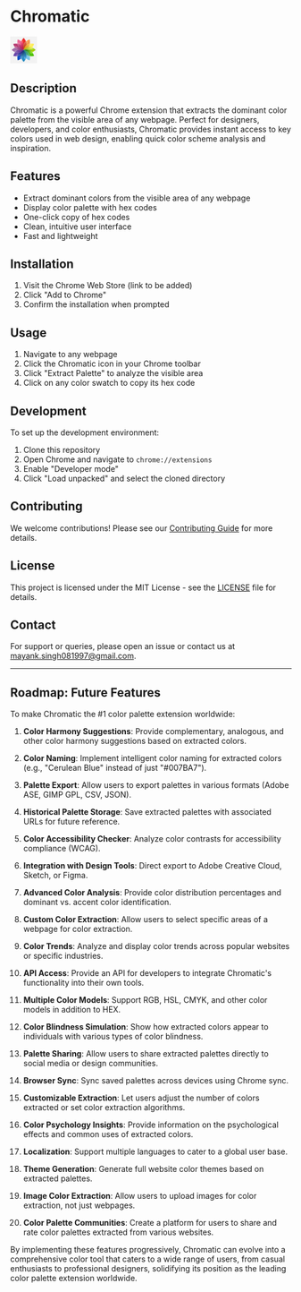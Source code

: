 # Chromatic

![Chromatic Logo](icon48.png)

## Description

Chromatic is a powerful Chrome extension that extracts the dominant color palette from the visible area of any webpage. Perfect for designers, developers, and color enthusiasts, Chromatic provides instant access to key colors used in web design, enabling quick color scheme analysis and inspiration.

## Features

- Extract dominant colors from the visible area of any webpage
- Display color palette with hex codes
- One-click copy of hex codes
- Clean, intuitive user interface
- Fast and lightweight

## Installation

1. Visit the Chrome Web Store (link to be added)
2. Click "Add to Chrome"
3. Confirm the installation when prompted

## Usage

1. Navigate to any webpage
2. Click the Chromatic icon in your Chrome toolbar
3. Click "Extract Palette" to analyze the visible area
4. Click on any color swatch to copy its hex code

## Development

To set up the development environment:

1. Clone this repository
2. Open Chrome and navigate to `chrome://extensions`
3. Enable "Developer mode"
4. Click "Load unpacked" and select the cloned directory

## Contributing

We welcome contributions! Please see our [Contributing Guide](CONTRIBUTING.md) for more details.

## License

This project is licensed under the MIT License - see the [LICENSE](LICENSE) file for details.

## Contact

For support or queries, please open an issue or contact us at [mayank.singh081997@gmail.com](mailto:mayank.singh081997@gmail.com).

---

## Roadmap: Future Features

To make Chromatic the #1 color palette extension worldwide:

1. **Color Harmony Suggestions**: Provide complementary, analogous, and other color harmony suggestions based on extracted colors.

2. **Color Naming**: Implement intelligent color naming for extracted colors (e.g., "Cerulean Blue" instead of just "#007BA7").

3. **Palette Export**: Allow users to export palettes in various formats (Adobe ASE, GIMP GPL, CSV, JSON).

4. **Historical Palette Storage**: Save extracted palettes with associated URLs for future reference.

5. **Color Accessibility Checker**: Analyze color contrasts for accessibility compliance (WCAG).

6. **Integration with Design Tools**: Direct export to Adobe Creative Cloud, Sketch, or Figma.

7. **Advanced Color Analysis**: Provide color distribution percentages and dominant vs. accent color identification.

8. **Custom Color Extraction**: Allow users to select specific areas of a webpage for color extraction.

9. **Color Trends**: Analyze and display color trends across popular websites or specific industries.

10. **API Access**: Provide an API for developers to integrate Chromatic's functionality into their own tools.

11. **Multiple Color Models**: Support RGB, HSL, CMYK, and other color models in addition to HEX.

12. **Color Blindness Simulation**: Show how extracted colors appear to individuals with various types of color blindness.

13. **Palette Sharing**: Allow users to share extracted palettes directly to social media or design communities.

14. **Browser Sync**: Sync saved palettes across devices using Chrome sync.

15. **Customizable Extraction**: Let users adjust the number of colors extracted or set color extraction algorithms.

16. **Color Psychology Insights**: Provide information on the psychological effects and common uses of extracted colors.

17. **Localization**: Support multiple languages to cater to a global user base.

18. **Theme Generation**: Generate full website color themes based on extracted palettes.

19. **Image Color Extraction**: Allow users to upload images for color extraction, not just webpages.

20. **Color Palette Communities**: Create a platform for users to share and rate color palettes extracted from various websites.

By implementing these features progressively, Chromatic can evolve into a comprehensive color tool that caters to a wide range of users, from casual enthusiasts to professional designers, solidifying its position as the leading color palette extension worldwide.
